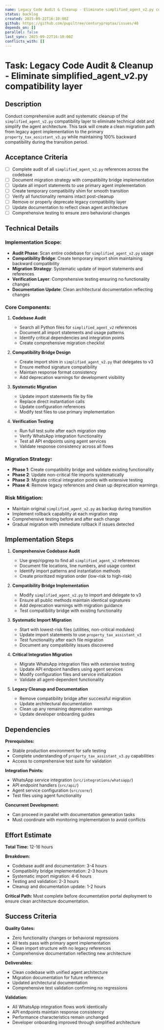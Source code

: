 ```yaml
---
name: Legacy Code Audit & Cleanup - Eliminate simplified_agent_v2.py compatibility layer
status: backlog
created: 2025-09-22T16:10:00Z
github: https://github.com/pupiltree/centuryproptax/issues/40
depends_on: []
parallel: false
last_sync: 2025-09-22T16:10:00Z
conflicts_with: []
---
```


# Task: Legacy Code Audit & Cleanup - Eliminate simplified_agent_v2.py compatibility layer

## Description

Conduct comprehensive audit and systematic cleanup of the `simplified_agent_v2.py` compatibility layer to eliminate technical debt and simplify the agent architecture. This task will create a clean migration path from legacy agent implementation to the primary `property_tax_assistant_v3.py` while maintaining 100% backward compatibility during the transition period.

## Acceptance Criteria

- [ ] Complete audit of all `simplified_agent_v2.py` references across the codebase
- [ ] Document migration strategy with compatibility bridge implementation
- [ ] Update all import statements to use primary agent implementation
- [ ] Create temporary compatibility shim for smooth transition
- [ ] Verify all functionality remains intact post-cleanup
- [ ] Remove or properly deprecate legacy compatibility layer
- [ ] Update documentation to reflect clean agent architecture
- [ ] Comprehensive testing to ensure zero behavioral changes

## Technical Details

### Implementation Scope:
- **Audit Phase**: Scan entire codebase for `simplified_agent_v2.py` usage
- **Compatibility Bridge**: Create temporary import shim maintaining backward compatibility
- **Migration Strategy**: Systematic update of import statements and references
- **Verification Layer**: Comprehensive testing ensuring no functionality changes
- **Documentation Update**: Clean architectural documentation reflecting changes

### Core Components:

1. **Codebase Audit**
   - Search all Python files for `simplified_agent_v2` references
   - Document all import statements and usage patterns
   - Identify critical dependencies and integration points
   - Create comprehensive migration checklist

2. **Compatibility Bridge Design**
   - Create import shim in `simplified_agent_v2.py` that delegates to v3
   - Ensure method signature compatibility
   - Maintain response format consistency
   - Add deprecation warnings for development visibility

3. **Systematic Migration**
   - Update import statements file by file
   - Replace direct instantiation calls
   - Update configuration references
   - Modify test files to use primary implementation

4. **Verification Testing**
   - Run full test suite after each migration step
   - Verify WhatsApp integration functionality
   - Test all API endpoints using agent services
   - Validate response consistency across all flows

### Migration Strategy:
- **Phase 1**: Create compatibility bridge and validate existing functionality
- **Phase 2**: Update non-critical file imports systematically
- **Phase 3**: Migrate critical integration points with extensive testing
- **Phase 4**: Remove legacy references and clean up deprecation warnings

### Risk Mitigation:
- Maintain original `simplified_agent_v2.py` as backup during transition
- Implement rollback capability at each migration step
- Comprehensive testing before and after each change
- Gradual migration with immediate rollback if issues detected

## Implementation Steps

1. **Comprehensive Codebase Audit**
   - Use grep/ripgrep to find all `simplified_agent_v2` references
   - Document file locations, line numbers, and usage context
   - Identify import patterns and instantiation methods
   - Create prioritized migration order (low-risk to high-risk)

2. **Compatibility Bridge Implementation**
   - Modify `simplified_agent_v2.py` to import and delegate to v3
   - Ensure all public methods maintain identical signatures
   - Add deprecation warnings with migration guidance
   - Test compatibility bridge with existing functionality

3. **Systematic Import Migration**
   - Start with lowest-risk files (utilities, non-critical modules)
   - Update import statements to use `property_tax_assistant_v3`
   - Test functionality after each file migration
   - Document any compatibility issues discovered

4. **Critical Integration Migration**
   - Migrate WhatsApp integration files with extensive testing
   - Update API endpoint handlers using agent services
   - Modify configuration files and service initialization
   - Validate all agent-dependent functionality

5. **Legacy Cleanup and Documentation**
   - Remove compatibility bridge after successful migration
   - Update architectural documentation
   - Clean up any remaining deprecation warnings
   - Update developer onboarding guides

## Dependencies

**Prerequisites:**
- Stable production environment for safe testing
- Complete understanding of `property_tax_assistant_v3.py` capabilities
- Access to comprehensive test suite for validation

**Integration Points:**
- WhatsApp service integration (`src/integrations/whatsapp/`)
- API endpoint handlers (`src/api/`)
- Agent service configuration (`src/core/`)
- Test files using agent functionality

**Concurrent Development:**
- Can proceed in parallel with documentation generation tasks
- Must coordinate with monitoring implementation to avoid conflicts

## Effort Estimate

**Total Time:** 12-16 hours

**Breakdown:**
- Codebase audit and documentation: 3-4 hours
- Compatibility bridge implementation: 2-3 hours
- Systematic import migration: 4-6 hours
- Testing and validation: 2-3 hours
- Cleanup and documentation update: 1-2 hours

**Critical Path:** Must complete before documentation portal deployment to ensure clean architecture documentation.

## Success Criteria

**Quality Gates:**
- Zero functionality changes or behavioral regressions
- All tests pass with primary agent implementation
- Clean import structure with no legacy references
- Comprehensive documentation reflecting new architecture

**Deliverables:**
- Clean codebase with unified agent architecture
- Migration documentation for future reference
- Updated architectural documentation
- Comprehensive test validation confirming no regressions

**Validation:**
- All WhatsApp integration flows work identically
- API endpoints maintain response consistency
- Performance characteristics remain unchanged
- Developer onboarding improved through simplified architecture